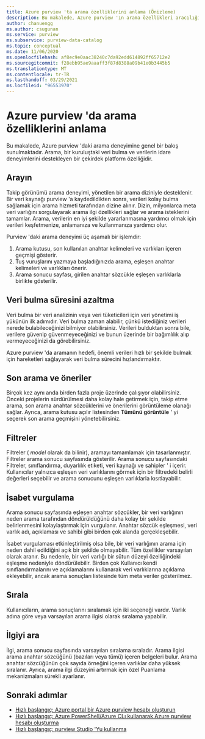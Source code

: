 ```yaml
---
title: Azure purview 'ta arama özelliklerini anlama (Önizleme)
description: Bu makalede, Azure purview 'ın arama özellikleri aracılığıyla veri bulmayı nasıl etkinleştirdiği açıklanır.
author: chanuengg
ms.author: csugunan
ms.service: purview
ms.subservice: purview-data-catalog
ms.topic: conceptual
ms.date: 11/06/2020
ms.openlocfilehash: af8ec9e0aac38240c7da92edd614892ff65712e2
ms.sourcegitcommit: f28ebb95ae9aaaff3f87d8388a09b41e0b3445b5
ms.translationtype: MT
ms.contentlocale: tr-TR
ms.lasthandoff: 03/29/2021
ms.locfileid: "96553970"
---
```

# <a name="understand-search-features-in-azure-purview"></a>Azure purview 'da arama özelliklerini anlama

Bu makalede, Azure purview 'daki arama deneyimine genel bir bakış sunulmaktadır. Arama, bir kuruluştaki veri bulma ve verilerin idare deneyimlerini destekleyen bir çekirdek platform özelliğidir.

## <a name="search"></a>Arayın

Takip görünümü arama deneyimi, yönetilen bir arama diziniyle desteklenir. Bir veri kaynağı purview 'a kaydedildikten sonra, verileri kolay bulma sağlamak için arama hizmeti tarafından dizine alınır. Dizin, milyonlarca meta veri varlığını sorgulayarak arama ilgi özellikleri sağlar ve arama isteklerini tamamlar. Arama, verilerin en iyi şekilde yararlanmasına yardımcı olmak için verileri keşfetmenize, anlamanıza ve kullanmanıza yardımcı olur.

Purview 'daki arama deneyimi üç aşamalı bir işlemdir:

1. Arama kutusu, son kullanılan anahtar kelimeleri ve varlıkları içeren geçmişi gösterir.
1. Tuş vuruşlarını yazmaya başladığınızda arama, eşleşen anahtar kelimeleri ve varlıkları önerir. 
1. Arama sonucu sayfası, girilen anahtar sözcükle eşleşen varlıklarla birlikte gösterilir.

## <a name="reduce-the-time-to-discover-data"></a>Veri bulma süresini azaltma

Veri bulma bir veri analizinin veya veri tüketicileri için veri yönetimi iş yükünün ilk adımıdır. Veri bulma zaman alabilir, çünkü istediğiniz verileri nerede bulabileceğinizi bilmiyor olabilirsiniz. Verileri bulduktan sonra bile, verilere güvenip güvenmeyeceğinizi ve bunun üzerinde bir bağımlılık alıp vermeyeceğinizi da görebilirsiniz. 

Azure purview 'da aramanın hedefi, önemli verileri hızlı bir şekilde bulmak için hareketleri sağlayarak veri bulma sürecini hızlandırmaktır.

## <a name="recent-search-and-suggestions"></a>Son arama ve öneriler

Birçok kez aynı anda birden fazla proje üzerinde çalışıyor olabilirsiniz. Önceki projelerin sürdürülmesi daha kolay hale getirmek için, takip etme arama, son arama anahtar sözcüklerini ve önerilerini görüntüleme olanağı sağlar. Ayrıca, arama kutusu açılır listesinden **Tümünü görüntüle** ' yi seçerek son arama geçmişini yönetebilirsiniz.

## <a name="filters"></a>Filtreler

Filtreler ( *model* olarak da bilinir), aramayı tamamlamak için tasarlanmıştır. Filtreler arama sonucu sayfasında gösterilir. Arama sonucu sayfasındaki Filtreler, sınıflandırma, duyarlılık etiketi, veri kaynağı ve sahipler ' i içerir. Kullanıcılar yalnızca eşleşen veri varlıklarını görmek için bir filtredeki belirli değerleri seçebilir ve arama sonucunu eşleşen varlıklarla kısıtlayabilir.

## <a name="hit-highlighting"></a>İsabet vurgulama

Arama sonucu sayfasında eşleşen anahtar sözcükler, bir veri varlığının neden arama tarafından döndürüldüğünü daha kolay bir şekilde belirlenmesini kolaylaştırmak için vurgulanır. Anahtar sözcük eşleşmesi, veri varlık adı, açıklaması ve sahibi gibi birden çok alanda gerçekleşebilir.

İsabet vurgulaması etkinleştirilmiş olsa bile, bir veri varlığının arama için neden dahil edildiğini açık bir şekilde olmayabilir. Tüm özellikler varsayılan olarak aranır. Bu nedenle, bir veri varlığı bir sütun düzeyi özelliğindeki eşleşme nedeniyle döndürülebilir. Birden çok Kullanıcı kendi sınıflandırmalarını ve açıklamalarını kullanarak veri varlıklarına açıklama ekleyebilir, ancak arama sonuçları listesinde tüm meta veriler gösterilmez.

## <a name="sort"></a>Sırala

Kullanıcıların, arama sonuçlarını sıralamak için iki seçeneği vardır. Varlık adına göre veya varsayılan arama ilgisi olarak sıralama yapabilir.

## <a name="search-relevance"></a>İlgiyi ara

İlgi, arama sonucu sayfasında varsayılan sıralama sıraladır. Arama ilgisi arama anahtar sözcüğünü (bazıları veya tümü) içeren belgeleri bulur. Arama anahtar sözcüğünün çok sayıda örneğini içeren varlıklar daha yüksek sıralanır. Ayrıca, arama ilgi düzeyini artırmak için özel Puanlama mekanizmaları sürekli ayarlanır.

## <a name="next-steps"></a>Sonraki adımlar

* [Hızlı başlangıç: Azure portal bir Azure purview hesabı oluşturun](create-catalog-portal.md)
* [Hızlı başlangıç: Azure PowerShell/Azure CLı kullanarak Azure purview hesabı oluşturma](create-catalog-powershell.md)
* [Hızlı başlangıç: purview Studio 'Yu kullanma](use-purview-studio.md)
